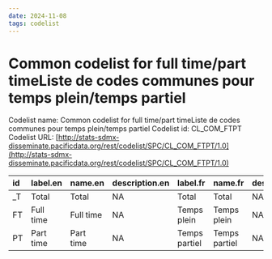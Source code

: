 ```yaml
---
date: 2024-11-08
tags: codelist
---
```


# Common codelist for full time/part timeListe de codes communes pour temps plein/temps partiel

Codelist name: Common codelist for full time/part timeListe de codes communes pour temps plein/temps partiel
Codelist id: CL_COM_FTPT
Codelist URL: [http://stats-sdmx-disseminate.pacificdata.org/rest/codelist/SPC/CL_COM_FTPT/1.0](http://stats-sdmx-disseminate.pacificdata.org/rest/codelist/SPC/CL_COM_FTPT/1.0)

|id |label.en  |name.en   |description.en |label.fr      |name.fr       |description.fr |
|:--|:---------|:---------|:--------------|:-------------|:-------------|:--------------|
|_T |Total     |Total     |NA             |Total         |Total         |NA             |
|FT |Full time |Full time |NA             |Temps plein   |Temps plein   |NA             |
|PT |Part time |Part time |NA             |Temps partiel |Temps partiel |NA             |
